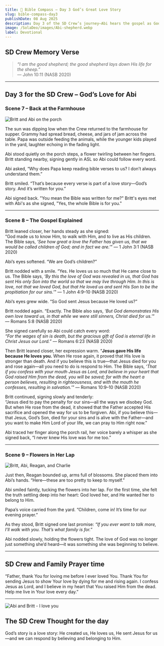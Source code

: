 ```yaml
---
title: 💖 Bible Compass – Day 3 God’s Great Love Story
slug: bible-compass-day3
publishDate: 08 Aug 2025
description: Day 3 of the SD Crew’s journey—Abi hears the gospel as God’s love story for the first time, with help from Britt.
image: /SolaDeo/images/Abi-shepherd.webp
label: Devotional
---
```


## SD Crew Memory Verse

> *“I am the good shepherd; the good shepherd lays down His life for the sheep.”*  
> — John 10:11 (NASB 2020)

---

## Day 3 for the SD Crew – God’s Love for Abi

### Scene 7 – Back at the Farmhouse

![Britt and Abi on the porch](/SolaDeo/images/AbiBritt-rail.webp)

The sun was dipping low when the Crew returned to the farmhouse for supper. Grammy had spread bread, cheese, and jars of jam across the table. Papa was outside feeding the animals, while the younger kids played in the yard, laughter echoing in the fading light.

Abi stood quietly on the porch steps, a flower twirling between her fingers. Britt standing nearby, signing gently in ASL so Abi could follow every word.

Abi asked, “Why does Papa keep reading bible verses to us? I don’t always understand them.”

Britt smiled. “That’s because every verse is part of a love story—God’s story. And it’s written for you.”

Abi signed back. "You mean the Bible was written for me?" Britt's eyes met with Abi's as she signed, "Yes, the whole Bible is for you."

---

### Scene 8 – The Gospel Explained

Britt leaned closer, her hands steady as she signed:  
“God made us to know Him, to walk with Him, and to live as His children. The Bible says, *‘See how great a love the Father has given us, that we would be called children of God; and in fact we are.’*” — 1 John 3:1 (NASB 2020)

Abi’s eyes softened. “We are God’s children?”

Britt nodded with a smile. “Yes. He loves us so much that He came close to us. The Bible says, *‘By this the love of God was revealed in us, that God has sent His only Son into the world so that we may live through Him. In this is love, not that we loved God, but that He loved us and sent His Son to be the propitiation for our sins.’*” — 1 John 4:9–10 (NASB 2020)

Abi’s eyes grew wide. “So God sent Jesus because He loved us?”

Britt nodded again. “Exactly. The Bible also says, *‘But God demonstrates His own love toward us, in that while we were still sinners, Christ died for us.’*” — Romans 5:8 (NASB 2020)

She signed carefully so Abi could catch every word:  
*“For the wages of sin is death, but the gracious gift of God is eternal life in Christ Jesus our Lord.”* — Romans 6:23 (NASB 2020)

Then Britt leaned closer, her expression warm. “**Jesus gave His life because He loves you.** When He rose again, it proved that His love is stronger than death. And if you believe this is true—that Jesus died for you and rose again—all you need to do is respond to Him. The Bible says, *‘That if you confess with your mouth Jesus as Lord, and believe in your heart that God raised Him from the dead, you will be saved; for with the heart a person believes, resulting in righteousness, and with the mouth he confesses, resulting in salvation.’*” — Romans 10:9–10 (NASB 2020)

Britt continued, signing slowly and tenderly:  
“Jesus died to pay the penalty for our sins—all the ways we disobey God. But when He rose from the dead, it showed that the Father accepted His sacrifice and opened the way for us to be forgiven. Abi, if you believe this—that Jesus, God’s Son, died for your sins and is alive with the Father—and you want to make Him Lord of your life, we can pray to Him right now.”

Abi traced her finger along the porch rail, her voice barely a whisper as she signed back, “I never knew His love was for me too.”

---

### Scene 9 – Flowers in Her Lap

![Britt, Abi, Reagan, and Charlie](/SolaDeo/images/BrittAbi-Reagan.webp)

Just then, Reagan bounded up, arms full of blossoms. She placed them into Abi’s hands. “Here—these are too pretty to keep to myself.”

Abi smiled faintly, tucking the flowers into her lap. For the first time, she felt the truth settling deep into her heart: God loved her, and He wanted her to belong to Him.  

Papa’s voice carried from the yard. “Children, come in! It’s time for our evening prayer.”

As they stood, Britt signed one last promise: *“If you ever want to talk more, I’ll walk with you. That’s what family is for.”*

Abi nodded slowly, holding the flowers tight. The love of God was no longer just something she’d heard—it was something she was beginning to believe.

---

## SD Crew and Family Prayer time

“Father, thank You for loving me before I ever loved You. Thank You for sending Jesus to show Your love by dying for me and rising again. I confess Jesus as Lord, and I believe in my heart that You raised Him from the dead. Help me live in Your love every day.”

---

![Abi and Britt - I love you](/SolaDeo/images/AbiBritt.webp)

## The SD Crew Thought for the day

God’s story is a love story: He created us, He loves us, He sent Jesus for us—and we can respond by believing and belonging to Him.
